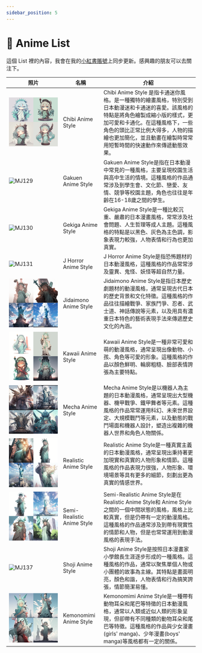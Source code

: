 ```yaml
---
sidebar_position: 5
---
```

# 👺 Anime List

這個 List 裡的內容，我會在我的[小紅書賬號](https://www.xiaohongshu.com/user/profile/6073d38d00000000010068a6?xhsshare=CopyLink&appuid=6073d38d00000000010068a6&apptime=1679646639)上同步更新。感興趣的朋友可以去關注下。

| <div style={{width:180}}>**照片**</div>  | **名稱**                     | **介紹**                                                                                                                                            |
| ------ | -------------------------- | ------------------------------------------------------------------------------------------------------------------------------------------------- |
|  ![MJ128](../mj-tutorial-text-prompt/assets/MJ128.png)      | Chibi Anime Style          | Chibi Anime Style 是指卡通迷你風格。是一種獨特的繪畫風格，特別受到日本動漫迷和卡通迷的喜愛。該風格的特點是將角色繪製成縮小版的樣式，更加可愛和卡通化。在這種風格下，一些角色的頭比正常比例大得多，人物的描繪也更加簡化，並且動畫在繪製時常常用短暫時間的快速動作來傳遞動態效果。 |
|  ![MJ129](../mj-tutorial-text-prompt/assets/MJ129.png)      | Gakuen Anime Style         | Gakuen Anime Style是指在日本動漫中常見的一種風格，主要呈現校園生活與高中生活的情境。這種風格的作品通常涉及到學生會、文化節、戀愛、友情、競爭等校園主題，角色也往往是年齡在16-18歲之間的學生。                                        |
|  ![MJ130](../mj-tutorial-text-prompt/assets/MJ130.png)      | Gekiga Anime Style         | Gekiga Anime Style是一種比較沉重、嚴肅的日本漫畫風格，常常涉及社會問題、人生哲理等成人主題。這種風格的特點是以黑色、灰色為主色調，影象表現力較強，人物表情和行為也更加真實。                                                   |
|  ![MJ131](../mj-tutorial-text-prompt/assets/MJ131.png)      | J Horror Anime Style       | J Horror Anime Style是指恐怖題材的日本動漫風格，這種風格的作品常常涉及靈異、鬼怪、妖怪等超自然力量。                                                                                      |
|  ![MJ132](../mj-tutorial-text-prompt/assets/MJ132.png)      | Jidaimono Anime Style      | Jidaimono Anime Style是指日本歷史劇題材的動漫風格，通常呈現古代日本的歷史背景和文化特徵。這種風格的作品往往描繪戰爭、家族鬥爭、忍者、武士道、神話傳說等元素，以及用具有濃重日本特色的藝術表現手法來傳遞歷史文化的內涵。                            |
|  ![MJ133](../mj-tutorial-text-prompt/assets/MJ133.png)      | Kawaii Anime Style         | Kawaii Anime Style是一種非常可愛和萌的動漫風格，通常呈現出像動物、小孩、角色等可愛的形象。這種風格的作品以顏色鮮明、輪廓粗糙、臉部表情誇張為主要特點。                                                              |
|  ![MJ134](../mj-tutorial-text-prompt/assets/MJ134.jpeg)      | Mecha Anime Style          | Mecha Anime Style是以機器人為主題的日本動漫風格，通常呈現出大型機器、機甲戰爭、鐵甲舞者等元素。這種風格的作品常常運用科幻、未來世界設定、大規模戰鬥等元素，以及動態的戰鬥場面和機器人設計，塑造出複雜的機器人世界和角色人物關係。                         |
|  ![MJ135](../mj-tutorial-text-prompt/assets/MJ135.png)      | Realistic Anime Style      | Realistic Anime Style是一種真實主義的日本動漫風格，通常呈現出秉持著更加現實和真實的人物形象和情節。這種風格的作品表現力很強，人物形象、環境場景等具有更多的細節，刻劃出更為真實的情感世界。                                          |
|  ![MJ136](../mj-tutorial-text-prompt/assets/MJ136.png)      | Semi-Realistic Anime Style | Semi-Realistic Anime Style是在Realistic Anime Style和 Anime Style之間的一個中間狀態的風格，風格上比較真實，但是仍帶有一定的動漫風格。這種風格的作品通常涉及到帶有現實性的情節和人物，但是也常常運用到動漫風格的表現手法。        |
|  ![MJ137](../mj-tutorial-text-prompt/assets/MJ137.png)      | Shoji Anime Style          | Shoji Anime Style是按照日本漫畫家小學館長生涯逐步形成的一種風格。這種風格的作品，通常以聚焦單個人物或小團體的故事為主線。其特點是畫面明亮，顏色和諧，人物表情和行為搞笑誇張，情節簡潔易懂。                                            |
|  ![MJ138](../mj-tutorial-text-prompt/assets/MJ138.png)      | Kemonomimi Anime Style     | Kemonomimi Anime Style是一種帶有動物耳朵和尾巴等特徵的日本動漫風格，通常以人類或近似人類的形象呈現，但卻帶有不同種類的動物耳朵和尾巴等特徵。這種風格的作品與少女漫畫(girls' manga)、少年漫畫(boys' manga)等風格都有一定的關係。          |